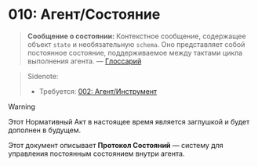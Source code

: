 # 010: Агент/Состояние

> **Сообщение о состоянии:** Контекстное сообщение, содержащее объект `state` и необязательную `schema`. Оно представляет собой постоянное состояние, поддерживаемое между тактами цикла выполнения агента. — [Глоссарий](./000_glossary.md)

> Sidenote:
>
> - Требуется: [002: Агент/Инструмент](./002_agent_tool.md)

> [!WARNING]
> Этот Нормативный Акт в настоящее время является заглушкой и будет дополнен в будущем.

Этот документ описывает **Протокол Состояний** — систему для управления постоянным состоянием внутри агента.